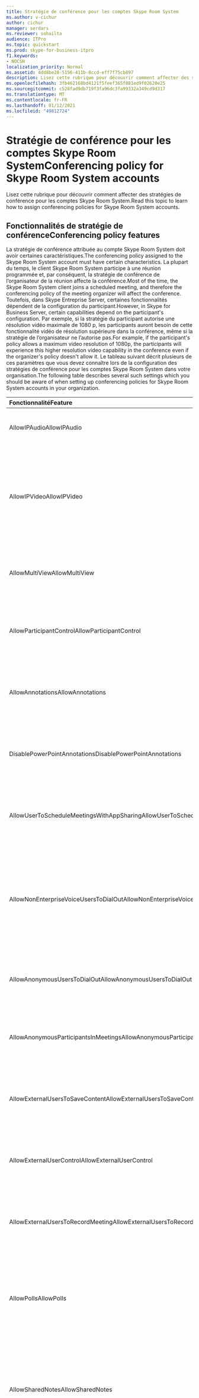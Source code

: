 ```yaml
---
title: Stratégie de conférence pour les comptes Skype Room System
ms.author: v-cichur
author: cichur
manager: serdars
ms.reviewer: sohailta
audience: ITPro
ms.topic: quickstart
ms.prod: skype-for-business-itpro
f1.keywords:
- NOCSH
localization_priority: Normal
ms.assetid: 4dd8be28-5156-411b-8ccd-eff7f75cb897
description: Lisez cette rubrique pour découvrir comment affecter des stratégies de conférence pour les comptes Skype Room System.
ms.openlocfilehash: 3fb462168bd4121f5feef365f881ed9f02620e25
ms.sourcegitcommit: c528fad9db719f3fa96dc3fa99332a349cd9d317
ms.translationtype: MT
ms.contentlocale: fr-FR
ms.lasthandoff: 01/12/2021
ms.locfileid: "49812724"
---
```

# <a name="conferencing-policy-for-skype-room-system-accounts"></a><span data-ttu-id="33264-103">Stratégie de conférence pour les comptes Skype Room System</span><span class="sxs-lookup"><span data-stu-id="33264-103">Conferencing policy for Skype Room System accounts</span></span>
 
<span data-ttu-id="33264-104">Lisez cette rubrique pour découvrir comment affecter des stratégies de conférence pour les comptes Skype Room System.</span><span class="sxs-lookup"><span data-stu-id="33264-104">Read this topic to learn how to assign conferencing policies for Skype Room System accounts.</span></span>
  
## <a name="conferencing-policy-features"></a><span data-ttu-id="33264-105">Fonctionnalités de stratégie de conférence</span><span class="sxs-lookup"><span data-stu-id="33264-105">Conferencing policy features</span></span>

<span data-ttu-id="33264-106">La stratégie de conférence attribuée au compte Skype Room System doit avoir certaines caractéristiques.</span><span class="sxs-lookup"><span data-stu-id="33264-106">The conferencing policy assigned to the Skype Room System account must have certain characteristics.</span></span> <span data-ttu-id="33264-107">La plupart du temps, le client Skype Room System participe à une réunion programmée et, par conséquent, la stratégie de conférence de l’organisateur de la réunion affecte la conférence.</span><span class="sxs-lookup"><span data-stu-id="33264-107">Most of the time, the Skype Room System client joins a scheduled meeting, and therefore the conferencing policy of the meeting organizer will affect the conference.</span></span> <span data-ttu-id="33264-108">Toutefois, dans Skype Entreprise Server, certaines fonctionnalités dépendent de la configuration du participant.</span><span class="sxs-lookup"><span data-stu-id="33264-108">However, in Skype for Business Server, certain capabilities depend on the participant's configuration.</span></span> <span data-ttu-id="33264-109">Par exemple, si la stratégie du participant autorise une résolution vidéo maximale de 1080 p, les participants auront besoin de cette fonctionnalité vidéo de résolution supérieure dans la conférence, même si la stratégie de l’organisateur ne l’autorise pas.</span><span class="sxs-lookup"><span data-stu-id="33264-109">For example, if the participant's policy allows a maximum video resolution of 1080p, the participants will experience this higher resolution video capability in the conference even if the organizer's policy doesn't allow it.</span></span> <span data-ttu-id="33264-110">Le tableau suivant décrit plusieurs de ces paramètres que vous devez connaître lors de la configuration des stratégies de conférence pour les comptes Skype Room System dans votre organisation.</span><span class="sxs-lookup"><span data-stu-id="33264-110">The following table describes several such settings which you should be aware of when setting up conferencing policies for Skype Room System accounts in your organization.</span></span> 
  
|<span data-ttu-id="33264-111">Fonctionnalité</span><span class="sxs-lookup"><span data-stu-id="33264-111">Feature</span></span>  <br/> |<span data-ttu-id="33264-112">Valeur</span><span class="sxs-lookup"><span data-stu-id="33264-112">Value</span></span>  <br/> |<span data-ttu-id="33264-113">Commentaire</span><span class="sxs-lookup"><span data-stu-id="33264-113">Comment</span></span>  <br/> |
|:-----|:-----|:-----|
|<span data-ttu-id="33264-114">AllowIPAudio</span><span class="sxs-lookup"><span data-stu-id="33264-114">AllowIPAudio</span></span>  <br/> |<span data-ttu-id="33264-115">TRUE</span><span class="sxs-lookup"><span data-stu-id="33264-115">TRUE</span></span>  <br/> |<span data-ttu-id="33264-116">Doit être vrai pour l’audio de Skype Room System</span><span class="sxs-lookup"><span data-stu-id="33264-116">Must be true for Skype Room System audio</span></span>  <br/> |
|<span data-ttu-id="33264-117">AllowIPVideo</span><span class="sxs-lookup"><span data-stu-id="33264-117">AllowIPVideo</span></span>  <br/> |<span data-ttu-id="33264-118">TRUE</span><span class="sxs-lookup"><span data-stu-id="33264-118">TRUE</span></span>  <br/> |<span data-ttu-id="33264-119">Doit être true pour que l’audio Skype Room System fonctionne dans les sessions de tableau blanc Conférence maintenant (ad hoc) dans Skype Room System</span><span class="sxs-lookup"><span data-stu-id="33264-119">Must be true for Skype Room System audio to work in Meet Now (ad hoc) whiteboard sessions in Skype Room System</span></span>  <br/> |
|<span data-ttu-id="33264-120">AllowMultiView</span><span class="sxs-lookup"><span data-stu-id="33264-120">AllowMultiView</span></span>  <br/> |<span data-ttu-id="33264-121">TRUE</span><span class="sxs-lookup"><span data-stu-id="33264-121">TRUE</span></span>  <br/> |<span data-ttu-id="33264-122">Permet à Skype Room System d’afficher plusieurs flux vidéo multiviseurs</span><span class="sxs-lookup"><span data-stu-id="33264-122">Allows Skype Room System to render multi-view, multiple video streams</span></span>  <br/> |
|<span data-ttu-id="33264-123">AllowParticipantControl</span><span class="sxs-lookup"><span data-stu-id="33264-123">AllowParticipantControl</span></span>  <br/> |<span data-ttu-id="33264-124">TRUE</span><span class="sxs-lookup"><span data-stu-id="33264-124">TRUE</span></span>  <br/> |<span data-ttu-id="33264-125">Affecte les sessions de tableau blanc Conférence maintenant (ad hoc) dans Skype Room System</span><span class="sxs-lookup"><span data-stu-id="33264-125">Affects Meet Now (ad hoc) whiteboard sessions in Skype Room System</span></span>  <br/> |
|<span data-ttu-id="33264-126">AllowAnnotations</span><span class="sxs-lookup"><span data-stu-id="33264-126">AllowAnnotations</span></span>  <br/> |<span data-ttu-id="33264-127">TRUE</span><span class="sxs-lookup"><span data-stu-id="33264-127">TRUE</span></span>  <br/> |<span data-ttu-id="33264-128">Affecte les sessions de tableau blanc Conférence maintenant (ad hoc) dans Skype Room System</span><span class="sxs-lookup"><span data-stu-id="33264-128">Affects Meet Now (ad hoc) whiteboard sessions in Skype Room System</span></span>  <br/> |
|<span data-ttu-id="33264-129">DisablePowerPointAnnotations</span><span class="sxs-lookup"><span data-stu-id="33264-129">DisablePowerPointAnnotations</span></span>  <br/> |<span data-ttu-id="33264-130">FALSE</span><span class="sxs-lookup"><span data-stu-id="33264-130">FALSE</span></span>  <br/> |<span data-ttu-id="33264-131">Affecte les sessions de tableau blanc Conférence maintenant (ad hoc) dans Skype Room System</span><span class="sxs-lookup"><span data-stu-id="33264-131">Affects Meet Now (ad hoc) whiteboard sessions in Skype Room System</span></span>  <br/> |
|<span data-ttu-id="33264-132">AllowUserToScheduleMeetingsWithAppSharing</span><span class="sxs-lookup"><span data-stu-id="33264-132">AllowUserToScheduleMeetingsWithAppSharing</span></span>  <br/> |<span data-ttu-id="33264-133">TRUE</span><span class="sxs-lookup"><span data-stu-id="33264-133">TRUE</span></span>  <br/> |<span data-ttu-id="33264-134">Affecte les sessions de tableau blanc Conférence maintenant (ad hoc) dans Skype Room System</span><span class="sxs-lookup"><span data-stu-id="33264-134">Affects Meet Now (ad hoc) whiteboard sessions in Skype Room System</span></span>  <br/> |
|<span data-ttu-id="33264-135">AllowNonEnterpriseVoiceUsersToDialOut</span><span class="sxs-lookup"><span data-stu-id="33264-135">AllowNonEnterpriseVoiceUsersToDialOut</span></span>  <br/> |<span data-ttu-id="33264-136">FALSE</span><span class="sxs-lookup"><span data-stu-id="33264-136">FALSE</span></span>  <br/> |<span data-ttu-id="33264-137">Dépend si le compte est activé Voix Entreprise (EV) (voir la section Activation des comptes Skype Room System pour Skype Entreprise)</span><span class="sxs-lookup"><span data-stu-id="33264-137">Depends on whether the account is Enterprise Voice (EV) enabled (see the Enabling Skype Room System Accounts for Skype for Business section)</span></span>  <br/> |
|<span data-ttu-id="33264-138">AllowAnonymousUsersToDialOut</span><span class="sxs-lookup"><span data-stu-id="33264-138">AllowAnonymousUsersToDialOut</span></span>  <br/> |<span data-ttu-id="33264-139">FALSE</span><span class="sxs-lookup"><span data-stu-id="33264-139">FALSE</span></span>  <br/> |<span data-ttu-id="33264-140">Dépend si le compte est activé Voix Entreprise (EV)</span><span class="sxs-lookup"><span data-stu-id="33264-140">Depends on whether the account is Enterprise Voice (EV) enabled</span></span>  <br/> |
|<span data-ttu-id="33264-141">AllowAnonymousParticipantsInMeetings</span><span class="sxs-lookup"><span data-stu-id="33264-141">AllowAnonymousParticipantsInMeetings</span></span>  <br/> |<span data-ttu-id="33264-142">TRUE</span><span class="sxs-lookup"><span data-stu-id="33264-142">TRUE</span></span>  <br/> |<span data-ttu-id="33264-143">Affecte les sessions de tableau blanc Conférence maintenant (ad hoc) dans Skype Room System</span><span class="sxs-lookup"><span data-stu-id="33264-143">Affects Meet Now (ad hoc) whiteboard sessions in Skype Room System</span></span>  <br/> |
|<span data-ttu-id="33264-144">AllowExternalUsersToSaveContent</span><span class="sxs-lookup"><span data-stu-id="33264-144">AllowExternalUsersToSaveContent</span></span>  <br/> |<span data-ttu-id="33264-145">TRUE</span><span class="sxs-lookup"><span data-stu-id="33264-145">TRUE</span></span>  <br/> |<span data-ttu-id="33264-146">Affecte les sessions de tableau blanc Conférence maintenant (ad hoc) dans Skype Room System</span><span class="sxs-lookup"><span data-stu-id="33264-146">Affects Meet Now (ad hoc) whiteboard sessions in Skype Room System</span></span>  <br/> |
|<span data-ttu-id="33264-147">AllowExternalUserControl</span><span class="sxs-lookup"><span data-stu-id="33264-147">AllowExternalUserControl</span></span>  <br/> |<span data-ttu-id="33264-148">FALSE</span><span class="sxs-lookup"><span data-stu-id="33264-148">FALSE</span></span>  <br/> |<span data-ttu-id="33264-149">Affecte les sessions de tableau blanc Conférence maintenant (ad hoc) dans Skype Room System</span><span class="sxs-lookup"><span data-stu-id="33264-149">Affects Meet Now (ad hoc) whiteboard sessions in Skype Room System</span></span>  <br/> |
|<span data-ttu-id="33264-150">AllowExternalUsersToRecordMeeting</span><span class="sxs-lookup"><span data-stu-id="33264-150">AllowExternalUsersToRecordMeeting</span></span>  <br/> |<span data-ttu-id="33264-151">FALSE</span><span class="sxs-lookup"><span data-stu-id="33264-151">FALSE</span></span>  <br/> |<span data-ttu-id="33264-152">Affecte les sessions de tableau blanc Conférence maintenant (ad hoc) dans Skype Room System</span><span class="sxs-lookup"><span data-stu-id="33264-152">Affects Meet Now (ad hoc) whiteboard sessions in Skype Room System</span></span>  <br/> |
|<span data-ttu-id="33264-153">AllowPolls</span><span class="sxs-lookup"><span data-stu-id="33264-153">AllowPolls</span></span>  <br/> |<span data-ttu-id="33264-154">TRUE</span><span class="sxs-lookup"><span data-stu-id="33264-154">TRUE</span></span>  <br/> |<span data-ttu-id="33264-155">N/A dans les réunions Conférence maintenant (ad hoc), mais Skype Room System peut répondre aux sondages à l’écran à l’avant de la salle</span><span class="sxs-lookup"><span data-stu-id="33264-155">N/A in Meet Now (ad hoc) meetings, but Skype Room System can respond to polls on the screen at the front of room</span></span>  <br/> |
|<span data-ttu-id="33264-156">AllowSharedNotes</span><span class="sxs-lookup"><span data-stu-id="33264-156">AllowSharedNotes</span></span>  <br/> |<span data-ttu-id="33264-157">TRUE</span><span class="sxs-lookup"><span data-stu-id="33264-157">TRUE</span></span>  <br/> |<span data-ttu-id="33264-158">N/A dans les réunions Conférence maintenant (ad hoc), mais Skype Room System peut répondre aux sondages à l’écran à l’avant de la salle</span><span class="sxs-lookup"><span data-stu-id="33264-158">N/A in Meet Now (ad hoc) meetings, but Skype Room System can respond to polls on the screen at the front of room</span></span>  <br/> |
|<span data-ttu-id="33264-159">EnableDialInConferencing</span><span class="sxs-lookup"><span data-stu-id="33264-159">EnableDialInConferencing</span></span>  <br/> |<span data-ttu-id="33264-160">TRUE</span><span class="sxs-lookup"><span data-stu-id="33264-160">TRUE</span></span>  <br/> |<span data-ttu-id="33264-161">Affecte les sessions de tableau blanc Conférence maintenant (ad hoc) dans Skype Room System</span><span class="sxs-lookup"><span data-stu-id="33264-161">Affects Meet Now (ad hoc) whiteboard sessions in Skype Room System</span></span>  <br/> |
|<span data-ttu-id="33264-162">EnableAppDesktopSharing</span><span class="sxs-lookup"><span data-stu-id="33264-162">EnableAppDesktopSharing</span></span>  <br/> |<span data-ttu-id="33264-163">Desktop</span><span class="sxs-lookup"><span data-stu-id="33264-163">Desktop</span></span>  <br/> |<span data-ttu-id="33264-164">Affecte les sessions de tableau blanc Conférence maintenant (ad hoc) dans Skype Room System</span><span class="sxs-lookup"><span data-stu-id="33264-164">Affects Meet Now (ad hoc) whiteboard sessions in Skype Room System</span></span>  <br/> |
|<span data-ttu-id="33264-165">AllowConferenceRecording</span><span class="sxs-lookup"><span data-stu-id="33264-165">AllowConferenceRecording</span></span>  <br/> |<span data-ttu-id="33264-166">FALSE</span><span class="sxs-lookup"><span data-stu-id="33264-166">FALSE</span></span>  <br/> |<span data-ttu-id="33264-167">N/A pour Skype Room System.</span><span class="sxs-lookup"><span data-stu-id="33264-167">N/A for Skype Room System.</span></span> <span data-ttu-id="33264-168">Si la valeur est TRUE, une partie distante peut enregistrer</span><span class="sxs-lookup"><span data-stu-id="33264-168">If TRUE, a remote party could record</span></span>  <br/> |
|<span data-ttu-id="33264-169">EnableP2PRecording</span><span class="sxs-lookup"><span data-stu-id="33264-169">EnableP2PRecording</span></span>  <br/> |<span data-ttu-id="33264-170">FALSE</span><span class="sxs-lookup"><span data-stu-id="33264-170">FALSE</span></span>  <br/> |<span data-ttu-id="33264-171">N/A pour Skype Room System.</span><span class="sxs-lookup"><span data-stu-id="33264-171">N/A for Skype Room System.</span></span> <span data-ttu-id="33264-172">Si la valeur est TRUE, une partie distante peut enregistrer</span><span class="sxs-lookup"><span data-stu-id="33264-172">If TRUE, a remote party could record</span></span>  <br/> |
|<span data-ttu-id="33264-173">EnableFileTransfer</span><span class="sxs-lookup"><span data-stu-id="33264-173">EnableFileTransfer</span></span>  <br/> |<span data-ttu-id="33264-174">TRUE</span><span class="sxs-lookup"><span data-stu-id="33264-174">TRUE</span></span>  <br/> |<span data-ttu-id="33264-175">N/A</span><span class="sxs-lookup"><span data-stu-id="33264-175">N/A</span></span>  <br/> |
|<span data-ttu-id="33264-176">EnableP2PFileTransfer</span><span class="sxs-lookup"><span data-stu-id="33264-176">EnableP2PFileTransfer</span></span>  <br/> |<span data-ttu-id="33264-177">TRUE</span><span class="sxs-lookup"><span data-stu-id="33264-177">TRUE</span></span>  <br/> |<span data-ttu-id="33264-178">N/A</span><span class="sxs-lookup"><span data-stu-id="33264-178">N/A</span></span>  <br/> |
|<span data-ttu-id="33264-179">EnableP2PVideo</span><span class="sxs-lookup"><span data-stu-id="33264-179">EnableP2PVideo</span></span>  <br/> |<span data-ttu-id="33264-180">TRUE</span><span class="sxs-lookup"><span data-stu-id="33264-180">TRUE</span></span>  <br/> |<span data-ttu-id="33264-181">Permet au client Skype Room System de participer à des sessions vidéo D’égal à égal</span><span class="sxs-lookup"><span data-stu-id="33264-181">Enables the Skype Room System client to participate in peer-to-peer video sessions</span></span>  <br/> |
|<span data-ttu-id="33264-182">AllowLargeMeetings</span><span class="sxs-lookup"><span data-stu-id="33264-182">AllowLargeMeetings</span></span>  <br/> |<span data-ttu-id="33264-183">FALSE</span><span class="sxs-lookup"><span data-stu-id="33264-183">FALSE</span></span>  <br/> |<span data-ttu-id="33264-184">N/A</span><span class="sxs-lookup"><span data-stu-id="33264-184">N/A</span></span>  <br/> |
|<span data-ttu-id="33264-185">EnableDataCollaboration</span><span class="sxs-lookup"><span data-stu-id="33264-185">EnableDataCollaboration</span></span>  <br/> |<span data-ttu-id="33264-186">TRUE</span><span class="sxs-lookup"><span data-stu-id="33264-186">TRUE</span></span>  <br/> |<span data-ttu-id="33264-187">Affecte les sessions de tableau blanc Conférence maintenant (ad hoc) dans Skype Room System</span><span class="sxs-lookup"><span data-stu-id="33264-187">Affects Meet Now (ad hoc) whiteboard sessions in Skype Room System</span></span>  <br/> |
|<span data-ttu-id="33264-188">MaxVideoConferenceResolution</span><span class="sxs-lookup"><span data-stu-id="33264-188">MaxVideoConferenceResolution</span></span>  <br/> |<span data-ttu-id="33264-189">VGA</span><span class="sxs-lookup"><span data-stu-id="33264-189">VGA</span></span>  <br/> |<span data-ttu-id="33264-190">Ignoré par Skype Entreprise Server, Skype Room System utilise HD1080</span><span class="sxs-lookup"><span data-stu-id="33264-190">Ignored by Skype for Business Server, Skype Room System uses HD1080</span></span>  <br/> |
|<span data-ttu-id="33264-191">MaxMeetingSize</span><span class="sxs-lookup"><span data-stu-id="33264-191">MaxMeetingSize</span></span>  <br/> |<span data-ttu-id="33264-192">250</span><span class="sxs-lookup"><span data-stu-id="33264-192">250</span></span>  <br/> |<span data-ttu-id="33264-193">Affecte les sessions de tableau blanc Conférence maintenant (ad hoc) dans Skype Room System</span><span class="sxs-lookup"><span data-stu-id="33264-193">Affects Meet Now (ad hoc) whiteboard sessions in Skype Room System</span></span>  <br/> |
|<span data-ttu-id="33264-194">AudioBitRateKb</span><span class="sxs-lookup"><span data-stu-id="33264-194">AudioBitRateKb</span></span>  <br/> |<span data-ttu-id="33264-195">200</span><span class="sxs-lookup"><span data-stu-id="33264-195">200</span></span>  <br/> |<span data-ttu-id="33264-196">Voir la remarque à la fin du tableau\*</span><span class="sxs-lookup"><span data-stu-id="33264-196">See note at the end of the table\*</span></span>  <br/> |
|<span data-ttu-id="33264-197">VideoBitRateKb</span><span class="sxs-lookup"><span data-stu-id="33264-197">VideoBitRateKb</span></span>  <br/> |<span data-ttu-id="33264-198">5000</span><span class="sxs-lookup"><span data-stu-id="33264-198">5000</span></span>  <br/> |<span data-ttu-id="33264-199">Il s’agit de la vitesse de bits vidéo sortante maximale autorisée.</span><span class="sxs-lookup"><span data-stu-id="33264-199">This is the maximum outbound video bit rate allowed.</span></span> <span data-ttu-id="33264-200">Skype Room System peut envoyer un flux de 1 080 avec le volet (si RoundTable est utilisé) à cette vitesse de bits.</span><span class="sxs-lookup"><span data-stu-id="33264-200">Skype Room System can send one 1080 stream along with pano (if RoundTable is used) at this bit rate.</span></span> <span data-ttu-id="33264-201">\*</span><span class="sxs-lookup"><span data-stu-id="33264-201">\*</span></span>  <br/> |
|<span data-ttu-id="33264-202">AppSharingBitRateKb</span><span class="sxs-lookup"><span data-stu-id="33264-202">AppSharingBitRateKb</span></span>  <br/> |<span data-ttu-id="33264-203">5000</span><span class="sxs-lookup"><span data-stu-id="33264-203">5000</span></span>  <br/> |<span data-ttu-id="33264-204">Voir la remarque à la fin du tableau\*</span><span class="sxs-lookup"><span data-stu-id="33264-204">See note at the end of the table\*</span></span>  <br/> |
|<span data-ttu-id="33264-205">FileTransferBitRateKb</span><span class="sxs-lookup"><span data-stu-id="33264-205">FileTransferBitRateKb</span></span>  <br/> |<span data-ttu-id="33264-206">5000</span><span class="sxs-lookup"><span data-stu-id="33264-206">5000</span></span>  <br/> |<span data-ttu-id="33264-207">N/A</span><span class="sxs-lookup"><span data-stu-id="33264-207">N/A</span></span>  <br/> |
|<span data-ttu-id="33264-208">TotalReceiveVideoBitRateKb</span><span class="sxs-lookup"><span data-stu-id="33264-208">TotalReceiveVideoBitRateKb</span></span>  <br/> |<span data-ttu-id="33264-209">20000</span><span class="sxs-lookup"><span data-stu-id="33264-209">20000</span></span>  <br/> |<span data-ttu-id="33264-210">Nous vous recommandons de définir cette valeur aussi élevée que possible.</span><span class="sxs-lookup"><span data-stu-id="33264-210">We recommend that you set this as high as possible.</span></span> <span data-ttu-id="33264-211">La bande passante effective dépend des conditions réseau au moment des conférences.\*</span><span class="sxs-lookup"><span data-stu-id="33264-211">The effective bandwidth depends on network conditions at the time of conferences.\*</span></span>  <br/> |
|<span data-ttu-id="33264-212">EnableMultiViewJoin</span><span class="sxs-lookup"><span data-stu-id="33264-212">EnableMultiViewJoin</span></span>  <br/> |<span data-ttu-id="33264-213">TRUE</span><span class="sxs-lookup"><span data-stu-id="33264-213">TRUE</span></span>  <br/> |<span data-ttu-id="33264-214">Doit être TRUE pour Skype Room System afin de garantir des flux vidéo à vue multiple</span><span class="sxs-lookup"><span data-stu-id="33264-214">Must be TRUE for Skype Room System to ensure multi-view video streams</span></span>  <br/> |
   
* <span data-ttu-id="33264-215">Pour plus d’informations sur la planification de la bande passante, voir [La bande passante réseau requise pour le trafic multimédia.](../../plan-your-deployment/network-requirements/network-requirements.md#network-bandwidth-requirements-for-media-traffic)</span><span class="sxs-lookup"><span data-stu-id="33264-215">For information about bandwidth planning, see [Network bandwidth requirements for media traffic](../../plan-your-deployment/network-requirements/network-requirements.md#network-bandwidth-requirements-for-media-traffic).</span></span>
  
> [!NOTE]
> <span data-ttu-id="33264-216">Si le client Skype Room System tente de participer à une réunion programmée organisée par un utilisateur qui est homed sur un pool Lync Server 2010, la stratégie de conférence de l’organisateur de la réunion peut empêcher le client Skype Room System d’effectuer une collaboration.</span><span class="sxs-lookup"><span data-stu-id="33264-216">If the Skype Room System client tries to join a scheduled meeting organized by a user who is homed on a Lync Server 2010 pool, the meeting organizer's conferencing policy could prevent the Skype Room System client from performing collaboration.</span></span> 
  
## <a name="meeting-authentication"></a><span data-ttu-id="33264-217">Authentification de réunion</span><span class="sxs-lookup"><span data-stu-id="33264-217">Meeting authentication</span></span>

<span data-ttu-id="33264-218">Skype Room System invite les utilisateurs à s’authentifier lorsqu’ils utilisent le lien de rejoindre une réunion pour participer à une réunion restreinte. par exemple, une réunion pour laquelle les options de salle d’accueil de réunion ont été configurées dans Outlook.</span><span class="sxs-lookup"><span data-stu-id="33264-218">Skype Room System prompts users for authentication when they use the meeting join link to join a restricted meeting; for example, a meeting for which meeting lobby options have been configured in Outlook.</span></span> <span data-ttu-id="33264-219">Ce paramètre est toujours en cours pour les réunions personnalisées et les utilisateurs sont toujours invités.</span><span class="sxs-lookup"><span data-stu-id="33264-219">This setting is always on for customized meetings, and users are always prompted.</span></span> <span data-ttu-id="33264-220">Toutefois, pour les réunions non restreintes, les utilisateurs peuvent participer à la réunion sans authentification.</span><span class="sxs-lookup"><span data-stu-id="33264-220">However, for unrestricted meetings, users can join the meeting without authentication.</span></span> 
  
<span data-ttu-id="33264-221">La commande suivante permet aux administrateurs d’exiger une authentification pour toutes les réunions, y compris les réunions non restreintes :</span><span class="sxs-lookup"><span data-stu-id="33264-221">The following command enables administrators to require authentication for all meetings, including unrestricted meetings:</span></span> 
  
```powershell
Set-CsMeetingConfiguration -RequireRoomSystemsAuthorization $TRUE
```

<span data-ttu-id="33264-222">Par défaut, RequireRoomSystemsAuthorization a la valeur FALSE.</span><span class="sxs-lookup"><span data-stu-id="33264-222">By default, RequireRoomSystemsAuthorization is FALSE.</span></span> 
  

